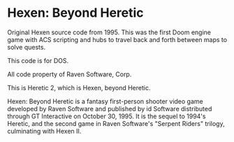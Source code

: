 <h1>Hexen: Beyond Heretic</h1>

Original Hexen source code from 1995. This was the first Doom engine game with ACS scripting and hubs to travel back and forth between maps to solve quests.

This code is for DOS.

All code property of Raven Software, Corp.

This is Heretic 2, which is Hexen, beyond Heretic.

Hexen: Beyond Heretic is a fantasy first-person shooter video game developed by Raven Software and published by id Software distributed through GT Interactive on October 30, 1995. It is the sequel to 1994's Heretic, and the second game in Raven Software's "Serpent Riders" trilogy, culminating with Hexen II.

